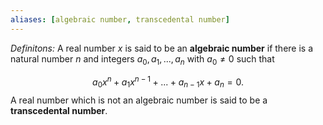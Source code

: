```yaml
---
aliases: [algebraic number, transcedental number]
---
```


*Definitons:* A real number $x$ is said to be an **algebraic number** if there is a natural number $n$ and integers $a_0, a_1,..., a_n$ with $a_0\neq 0$ such that 

$$
a_0x^n+a_1x^{n-1}+...+a_{n-1}x+a_n=0.
$$
A real number which is not an algebraic number is said to be a **transcedental number**. 